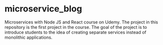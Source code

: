# microservice_blog
Microservices with Node JS and React course on Udemy. The project in this repository is the first project in the course. The goal of the project is to introduce students to the idea of creating separate services instead of monolithic applications.
